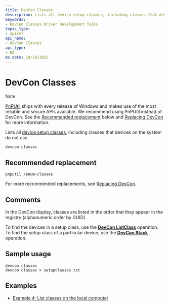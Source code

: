 ```yaml
---
title: DevCon Classes
description: Lists all device setup classes, including classes that devices on the system do not use.
keywords:
- DevCon Classes Driver Development Tools
topic_type:
- apiref
api_name:
- DevCon Classes
api_type:
- NA
ms.date: 10/28/2022
---
```


# DevCon Classes

> [!NOTE]
> [PnPUtil](pnputil.md) ships with every release of Windows and makes use of the most reliable and secure APIs available. We recommend using PnPUtil instead of DevCon. See the [Recommended replacement](#recommended-replacement) below and [Replacing DevCon](devcon-migration.md) for more information.

Lists all [device setup classes](../install/overview-of-device-setup-classes.md), including classes that devices on the system do not use.

``` console
devcon classes
```

## Recommended replacement

``` console
pnputil /enum-classes
```

For more recommended replacements, see [Replacing DevCon](devcon-migration.md).

## Comments

In the DevCon display, classes are listed in the order that they appear in the registry (alphanumeric order by GUID).

To find the devices in a setup class, use the **[DevCon ListClass](devcon-listclass.md)** operation. To find the setup class of a particular device, use the **[DevCon Stack](devcon-stack.md)** operation.

## Sample usage

``` console
devcon classes
devcon classes > setupclasses.txt
```

## Examples

- [Example 4: List classes on the local computer](devcon-examples.md#example-4-list-classes-on-the-local-computer)
